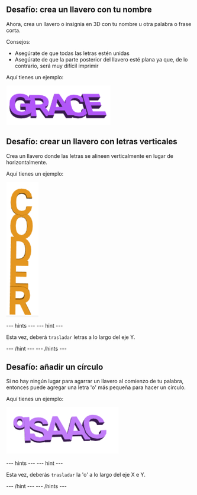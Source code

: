 ## Desafío: crea un llavero con tu nombre

Ahora, crea un llavero o insignia en 3D con tu nombre u otra palabra o frase corta.

Consejos:
+ Asegúrate de que todas las letras estén unidas
+ Asegúrate de que la parte posterior del llavero esté plana ya que, de lo contrario, será muy difícil imprimir

Aquí tienes un ejemplo:

![captura de pantalla](images/coder-grace.png)

## Desafío: crear un llavero con letras verticales

Crea un llavero donde las letras se alineen verticalmente en lugar de horizontalmente.

Aquí tienes un ejemplo:

![captura de pantalla](images/coder-vertical.png)

--- hints --- --- hint ---

Esta vez, deberá `trasladar` letras a lo largo del eje Y.

--- /hint --- --- /hints ---

## Desafío: añadir un círculo

Si no hay ningún lugar para agarrar un llavero al comienzo de tu palabra, entonces puede agregar una letra 'o' más pequeña para hacer un círculo.

Aquí tienes un ejemplo:

![captura de pantalla](images/coder-loop.png)

--- hints --- --- hint ---

Esta vez, deberás `trasladar` la 'o' a lo largo del eje X e Y.

--- /hint --- --- /hints ---

